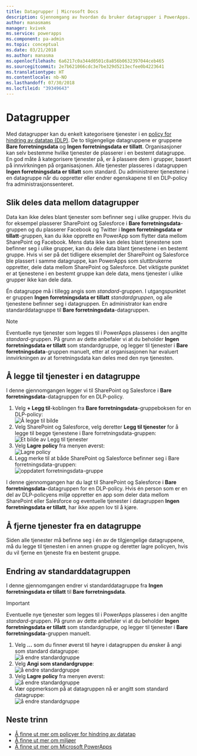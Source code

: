 ```yaml
---
title: Datagrupper | Microsoft Docs
description: Gjennomgang av hvordan du bruker datagrupper i PowerApps.
author: manasmams
manager: kvivek
ms.service: powerapps
ms.component: pa-admin
ms.topic: conceptual
ms.date: 03/21/2018
ms.author: manasma
ms.openlocfilehash: 6a6217c0a344d0501c8a856b0632397044ceb465
ms.sourcegitcommit: 2e7b621066cdc3e7be329d5213ecfee0b4223641
ms.translationtype: HT
ms.contentlocale: nb-NO
ms.lasthandoff: 07/30/2018
ms.locfileid: "39349643"
---
```

# <a name="data-groups"></a>Datagrupper
Med datagrupper kan du enkelt kategorisere tjenester i en [policy for hindring av datatap (DLP)](prevent-data-loss.md). De to tilgjengelige datagruppene er gruppene **Bare forretningsdata** og **Ingen forretningsdata er tillatt**. Organisasjoner kan selv bestemme hvilke tjenester de plasserer i en bestemt datagruppe. En god måte å kategorisere tjenester på, er å plassere dem i grupper, basert på innvirkningen på organisasjonen. Alle tjenester plasseres i datagruppen **Ingen forretningsdata er tillatt** som standard. Du administrerer tjenestene i en datagruppe når du oppretter eller endrer egenskapene til en DLP-policy fra administrasjonssenteret.

## <a name="how-data-is-shared-between-data-groups"></a>Slik deles data mellom datagrupper
Data kan ikke deles blant tjenester som befinner seg i ulike grupper. Hvis du for eksempel plasserer SharePoint og Salesforce i **Bare forretningsdata**-gruppen og du plasserer Facebook og Twitter i **Ingen forretningsdata er tillatt**-gruppen, kan du ikke opprette en PowerApp som flytter data mellom SharePoint og Facebook. Mens data ikke kan deles blant tjenestene som befinner seg i ulike grupper, kan du dele data blant tjenestene i en bestemt gruppe. Hvis vi ser på det tidligere eksemplet der SharePoint og Salesforce ble plassert i samme datagruppe, kan PowerApps som sluttbrukerne oppretter, dele data mellom SharePoint og Salesforce. Det viktigste punktet er at tjenestene i en bestemt gruppe kan dele data, mens tjenester i ulike grupper ikke kan dele data.

Én datagruppe må i tillegg angis som *standard*-gruppen. I utgangspunktet er gruppen **Ingen forretningsdata er tillatt** *standardgruppen*, og alle tjenestene befinner seg i datagruppen. En administrator kan endre standarddatagruppe til **Bare forretningsdata**-datagruppen. 

> [!NOTE]
> Eventuelle nye tjenester som legges til i PowerApps plasseres i den angitte *standard*-gruppen. På grunn av dette anbefaler vi at du beholder **Ingen forretningsdata er tillatt** som standardgruppe, og legger til tjenester i **Bare forretningsdata**-gruppen manuelt, etter at organisasjonen har evaluert innvirkningen av at forretningsdata kan deles med den nye tjenesten.

## <a name="add-services-to-a-data-group"></a>Å legge til tjenester i en datagruppe
I denne gjennomgangen legger vi til SharePoint og Salesforce i **Bare forretningsdata**-datagruppen for en DLP-policy.

1. Velg **+ Legg til**-koblingen fra **Bare forretningsdata**-gruppeboksen for en DLP-policy:    
   ![Å legge til bilde](./media/introduction-to-data-groups/add-to-data-group-1.png)  
2. Velg SharePoint og Salesforce, velg deretter **Legg til tjenester** for å legge til begge tjenestene i Bare forretningsdata-gruppen:    
   ![Et bilde av Legg til tjenester](./media/introduction-to-data-groups/add-to-data-group-2.png)  
3. Velg **Lagre policy** fra menyen øverst:  
   ![Lagre policy](./media/introduction-to-data-groups/add-to-data-group-4.png)
4. Legg merke til at både SharePoint og Salesforce befinner seg i Bare forretningsdata-gruppen:  
   ![oppdatert forretningsdata-gruppe](./media/introduction-to-data-groups/add-to-data-group-3.png)   

I denne gjennomgangen har du lagt til SharePoint og Salesforce i **Bare forretningsdata**-datagruppen for en DLP-policy. Hvis én person som er en del av DLP-policyens miljø oppretter en app som deler data mellom SharePoint eller Salesforce og eventuelle tjenester i datagruppen **Ingen forretningsdata er tillatt**, har ikke appen lov til å kjøre.

## <a name="remove-services-from-a-data-group"></a>Å fjerne tjenester fra en datagruppe
Siden alle tjenester må befinne seg i én av de tilgjengelige datagruppene, må du legge til tjenesten i en annen gruppe og deretter lagre policyen, hvis du vil fjerne en tjeneste fra en bestemt gruppe.  

## <a name="change-the-default-data-group"></a>Endring av standarddatagruppen
I denne gjennomgangen endrer vi standarddatagruppe fra **Ingen forretningsdata er tillatt** til **Bare forretningsdata**.  

> [!IMPORTANT]
> Eventuelle nye tjenester som legges til i PowerApps plasseres i den angitte *standard*-gruppen. På grunn av dette anbefaler vi at du beholder **Ingen forretningsdata er tillatt** som standardgruppe, og legger til tjenester i **Bare forretningsdata**-gruppen manuelt.

1. Velg **...** som du finner øverst til høyre i datagruppen du ønsker å angi som standard datagruppe:    
   ![å endre standardgruppe](./media/introduction-to-data-groups/default-data-group-0.png)  
2. Velg **Angi som standardgruppe**:  
   ![å endre standardgruppe](./media/introduction-to-data-groups/default-data-group-1.png)   
3. Velg **Lagre policy** fra menyen øverst:  
   ![å endre standardgruppe](./media/introduction-to-data-groups/add-to-data-group-4.png)
4. Vær oppmerksom på at datagruppen nå er angitt som standard datagruppe:  
   ![å endre standardgruppe](./media/introduction-to-data-groups/default-data-group-2.png)   

## <a name="next-steps"></a>Neste trinn
* [Å finne ut mer om policyer for hindring av datatap](prevent-data-loss.md)
* [Å finne ut mer om miljøer](environments-overview.md)
* [Å finne ut mer om Microsoft PowerApps](../maker/canvas-apps/getting-started.md)
